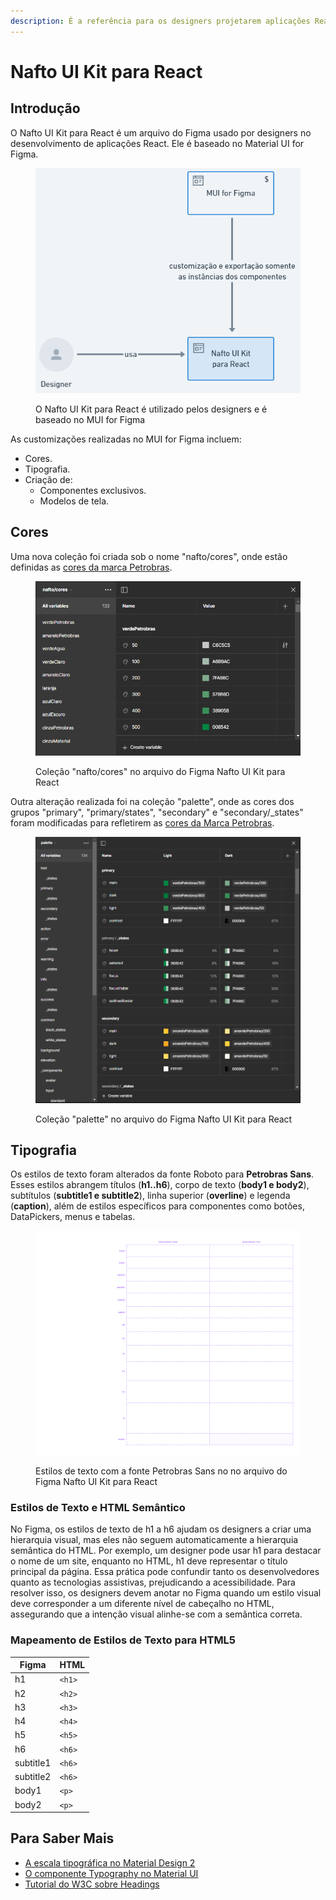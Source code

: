 ```yaml
---
description: É a referência para os designers projetarem aplicações React.
---
```


# Nafto UI Kit para React

## Introdução

O Nafto UI Kit para React é um arquivo do Figma usado por designers no desenvolvimento de aplicações React. Ele é baseado no Material UI for Figma.

<figure><img src="../../.gitbook/assets/image (1) (1) (1) (1).png" alt=""><figcaption><p>O Nafto UI Kit para React é utilizado pelos designers e é baseado no MUI for Figma</p></figcaption></figure>

As customizações realizadas no MUI for Figma incluem:

* Cores.
* Tipografia.
* Criação de:
  * Componentes exclusivos.
  * Modelos de tela.

## Cores

Uma nova coleção foi criada sob o nome "nafto/cores", onde estão definidas as [cores da marca Petrobras](../../guia-de-identidade-visual/cores.md).

<figure><img src="../../.gitbook/assets/image (16).png" alt=""><figcaption><p>Coleção "nafto/cores" no arquivo do Figma Nafto UI Kit para React</p></figcaption></figure>

Outra alteração realizada foi na coleção "palette", onde as cores dos grupos "primary", "primary/states", "secondary" e "secondary/\_states" foram modificadas para refletirem as [cores da Marca Petrobras](../../guia-de-identidade-visual/cores.md).

<figure><img src="../../.gitbook/assets/image (17).png" alt=""><figcaption><p>Coleção "palette" no arquivo do Figma Nafto UI Kit para React</p></figcaption></figure>

## Tipografia

Os estilos de texto foram alterados da fonte Roboto para **Petrobras Sans**. Esses estilos abrangem títulos (**h1..h6**), corpo de texto (**body1 e body2**), subtítulos (**subtitle1 e subtitle2**), linha superior (**overline**) e legenda (**caption**), além de estilos específicos para componentes como botões, DataPickers, menus e tabelas.

<figure><img src="../../.gitbook/assets/mui-typography.png" alt=""><figcaption><p>Estilos de texto com a fonte Petrobras Sans no no arquivo do Figma Nafto UI Kit para React</p></figcaption></figure>

### Estilos de Texto e HTML Semântico <a href="#estilos-de-texto-e-html-semantico" id="estilos-de-texto-e-html-semantico"></a>

No Figma, os estilos de texto de h1 a h6 ajudam os designers a criar uma hierarquia visual, mas eles não seguem automaticamente a hierarquia semântica do HTML. Por exemplo, um designer pode usar h1 para destacar o nome de um site, enquanto no HTML, h1 deve representar o título principal da página. Essa prática pode confundir tanto os desenvolvedores quanto as tecnologias assistivas, prejudicando a acessibilidade. Para resolver isso, os designers devem anotar no Figma quando um estilo visual deve corresponder a um diferente nível de cabeçalho no HTML, assegurando que a intenção visual alinhe-se com a semântica correta.

### Mapeamento de Estilos de Texto para HTML5 <a href="#mapeamento-de-estilos-de-texto-para-html5" id="mapeamento-de-estilos-de-texto-para-html5"></a>

| Figma     | HTML   |
| --------- | ------ |
| h1        | `<h1>` |
| h2        | `<h2>` |
| h3        | `<h3>` |
| h4        | `<h4>` |
| h5        | `<h5>` |
| h6        | `<h6>` |
| subtitle1 | `<h6>` |
| subtitle2 | `<h6>` |
| body1     | `<p>`  |
| body2     | `<p>`  |

## Para Saber Mais <a href="#para-saber-mais" id="para-saber-mais"></a>

* [A escala tipográfica no Material Design 2](https://m2.material.io/design/typography/the-type-system.html#type-scale)
* [O componente Typography no Material UI](https://mui.com/material-ui/react-typography/)
* [Tutorial do W3C sobre Headings](https://www.w3.org/WAI/tutorials/page-structure/headings/)

